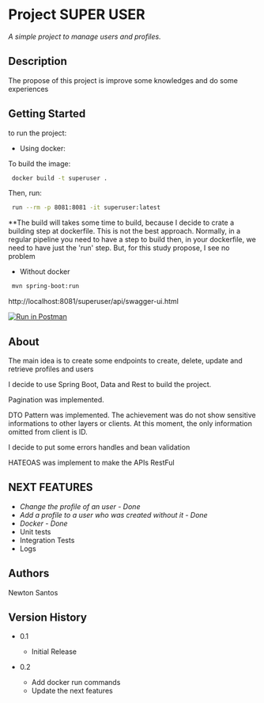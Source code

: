 # Project SUPER USER

*A simple project to manage users and profiles.*

## Description

The propose of this project is improve some knowledges and do some experiences

## Getting Started

to run the project:

* Using docker:

To build the image:

```sh
 docker build -t superuser . 
```
Then, run:
	
```sh
 run --rm -p 8081:8081 -it superuser:latest 
```

**The build will takes some time to build, because I decide to crate a building step at dockerfile. This is not the best approach. Normally, in a regular pipeline you need to have a step to build then, in your dockerfile, we need to have just the 'run' step. But, for this study propose, I see no problem

* Without docker	

```sh
 mvn spring-boot:run
```

 http://localhost:8081/superuser/api/swagger-ui.html
 
 [![Run in Postman](https://run.pstmn.io/button.svg)](https://documenter.getpostman.com/view/3569107/UUxwC8j2)

## About

  The main idea is to create some endpoints to create, delete, update and retrieve profiles and users
  
  I decide to use Spring Boot, Data and Rest to build the project.
  
  Pagination was implemented.
  
  DTO Pattern was implemented. The achievement was do not show sensitive informations to other layers or clients. 
  At this moment, the only information omitted from client is ID.
  
  I decide to put some errors handles and bean validation
  
  HATEOAS was implement to make the APIs RestFul
  


## NEXT FEATURES

* *Change the profile of an user - Done*
* *Add a profile to a user who was created without it - Done*
* *Docker - Done*
* Unit tests
* Integration Tests
* Logs



  


## Authors

 Newton Santos   


## Version History

* 0.1
    * Initial Release
    
* 0.2
    * Add docker run commands
    * Update the next features

